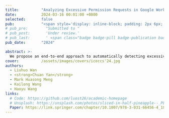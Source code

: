 ```yaml
---
title:          "Analyzing Excessive Permission Requests in Google Workspace Add-ons"
date:           2024-03-16 00:01:00 +0800
selected:       false
pub:            "<span style='display: inline-block; padding: 2px 6px; font-size: 12px; font-weight: bold; color: white; background-color: #4CAF50; border-radius: 4px;'>CCF-C</span> <span style='display: inline-block; padding: 2px 6px; font-size: 12px; font-weight: bold; color: white; background-color: #4CAF50; border-radius: 4px;'>CORE-B</span> <strong><em>ICECCS '24: 28th International Conference on Engineering of Complex Computer Systems</em></strong>"
# pub_pre:        "Submitted to "
# pub_post:       'Under review.'
# pub_last:       ' <span class="badge badge-pill badge-publication badge-success">Spotlight</span>'
pub_date:       "2024"

abstract: >-
  We propose an end-to-end approach to automatically detecting excessive permissions among add-ons. It advocates purpose limitation that the requested permissions of the add-on should be for its specific functionality and in compliance with the actual needs in fulfilling the functionality. Our approach utilizes a hybrid analysis to detect excessive permissions, including analysis of the add-on’s runtime behavior and source code, and state-of-the-art language processing techniques for textual artifact interpretation. This approach can serve the users, developers and store operators as an efficient and practical detection mechanism for excessive permissions.
cover:          /assets/images/covers/iceccs'24.jpg
authors:
  - Liuhuo Wan
  - <strong>Chuan Yan</strong>
  - Mark Huasong Meng
  - Kailong Wang
  - Haoyu Wang
links:
  # Code: https://github.com/luost26/academic-homepage
  # Unsplash: https://unsplash.com/photos/sliced-in-half-pineapple--_PLJZmHZzk
  Paper: https://link.springer.com/chapter/10.1007/978-3-031-66456-4_18
---
```

